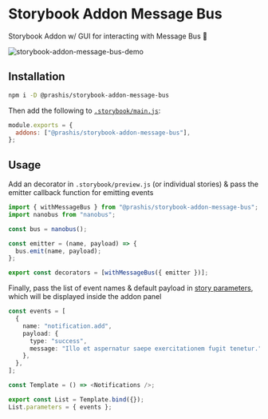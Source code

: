 # Storybook Addon Message Bus

Storybook Addon w/ GUI for interacting with Message Bus 🚎

![storybook-addon-message-bus-demo](https://user-images.githubusercontent.com/73868961/148539472-1942326a-2760-4bf3-a157-e5a815ba0684.gif)

## Installation

```sh
npm i -D @prashis/storybook-addon-message-bus
```

Then add the following to [`.storybook/main.js`](https://storybook.js.org/docs/react/configure/overview#configure-your-storybook-project):

```js
module.exports = {
  addons: ["@prashis/storybook-addon-message-bus"],
};
```

## Usage

Add an decorator in `.storybook/preview.js` (or individual stories) & pass the emitter callback function for emitting events

```ts
import { withMessageBus } from "@prashis/storybook-addon-message-bus";
import nanobus from "nanobus";

const bus = nanobus();

const emitter = (name, payload) => {
  bus.emit(name, payload);
};

export const decorators = [withMessageBus({ emitter })];
```

Finally, pass the list of event names & default payload in [story parameters](https://storybook.js.org/docs/react/addons/addons-api#useparameter), which will be displayed inside the addon panel

```ts
const events = [
  {
    name: "notification.add",
    payload: {
      type: "success",
      message: "Illo et aspernatur saepe exercitationem fugit tenetur.",
    },
  },
];

const Template = () => <Notifications />;

export const List = Template.bind({});
List.parameters = { events };
```
